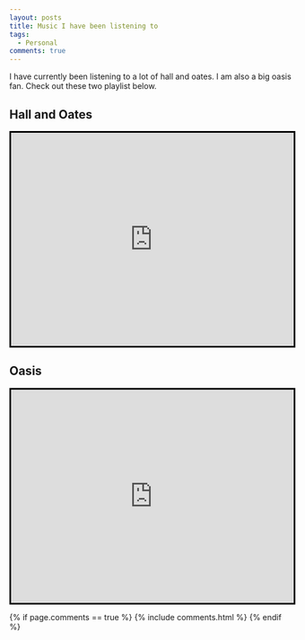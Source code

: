 ```yaml
---
layout: posts
title: Music I have been listening to 
tags:
  - Personal
comments: true
---
```


I have currently been listening to a lot of hall and oates. I am also a big oasis fan. Check out these two playlist below. 

## Hall and Oates
<iframe src="https://open.spotify.com/embed/album/4tUyNf5dGXwY4TaMaxwhqF?utm_source=generator" width="100%" height="380" frameBorder="20" allowfullscreen="" allow="autoplay; clipboard-write; encrypted-media; fullscreen; picture-in-picture" style= "border: 3px solid black;"></iframe>



## Oasis
<iframe src="https://open.spotify.com/embed/playlist/2wDri5iiXZ2qVIL5bvihco?utm_source=generator&theme=0" width="100%" height="380" frameBorder="0" allowfullscreen="" allow="autoplay; clipboard-write; encrypted-media; fullscreen; picture-in-picture" style= "border: 3px solid black;" ></iframe>

{% if page.comments == true %}
  {% include comments.html %}
{% endif %}